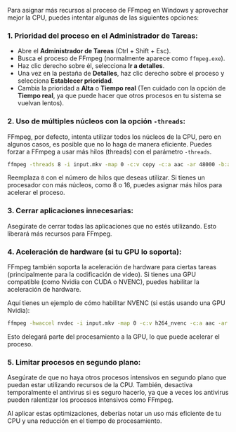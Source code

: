Para asignar más recursos al proceso de FFmpeg en Windows y aprovechar mejor la CPU, puedes intentar algunas de las siguientes opciones:

### 1. **Prioridad del proceso en el Administrador de Tareas:**
   - Abre el **Administrador de Tareas** (Ctrl + Shift + Esc).
   - Busca el proceso de FFmpeg (normalmente aparece como `ffmpeg.exe`).
   - Haz clic derecho sobre él, selecciona **Ir a detalles**.
   - Una vez en la pestaña de **Detalles**, haz clic derecho sobre el proceso y selecciona **Establecer prioridad**.
   - Cambia la prioridad a **Alta** o **Tiempo real** (Ten cuidado con la opción de **Tiempo real**, ya que puede hacer que otros procesos en tu sistema se vuelvan lentos).

### 2. **Uso de múltiples núcleos con la opción `-threads`:**
   FFmpeg, por defecto, intenta utilizar todos los núcleos de la CPU, pero en algunos casos, es posible que no lo haga de manera eficiente. Puedes forzar a FFmpeg a usar más hilos (threads) con el parámetro `-threads`.

   ```bash
   ffmpeg -threads 8 -i input.mkv -map 0 -c:v copy -c:a aac -ar 48000 -b:a 192k -metadata:s:a:0 language=spa -metadata:s:a:1 language=eng output.mkv
   ```

   Reemplaza `8` con el número de hilos que deseas utilizar. Si tienes un procesador con más núcleos, como 8 o 16, puedes asignar más hilos para acelerar el proceso.

### 3. **Cerrar aplicaciones innecesarias:**
   Asegúrate de cerrar todas las aplicaciones que no estés utilizando. Esto liberará más recursos para FFmpeg.

### 4. **Aceleración de hardware (si tu GPU lo soporta):**
   FFmpeg también soporta la aceleración de hardware para ciertas tareas (principalmente para la codificación de video). Si tienes una GPU compatible (como Nvidia con CUDA o NVENC), puedes habilitar la aceleración de hardware.

   Aquí tienes un ejemplo de cómo habilitar NVENC (si estás usando una GPU Nvidia):

   ```bash
   ffmpeg -hwaccel nvdec -i input.mkv -map 0 -c:v h264_nvenc -c:a aac -ar 48000 -b:a 192k -metadata:s:a:0 language=spa -metadata:s:a:1 language=eng output.mkv
   ```

   Esto delegará parte del procesamiento a la GPU, lo que puede acelerar el proceso.

### 5. **Limitar procesos en segundo plano:**
   Asegúrate de que no haya otros procesos intensivos en segundo plano que puedan estar utilizando recursos de la CPU. También, desactiva temporalmente el antivirus si es seguro hacerlo, ya que a veces los antivirus pueden ralentizar los procesos intensivos como FFmpeg.

Al aplicar estas optimizaciones, deberías notar un uso más eficiente de tu CPU y una reducción en el tiempo de procesamiento.
